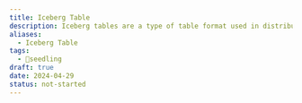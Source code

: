 ```yaml
---
title: Iceberg Table
description: Iceberg tables are a type of table format used in distributed data processing systems, designed to efficiently manage large-scale data sets with support for atomic transactions, schema evolution, and time-travel queries. They provide a structured and consistent way to organize data, making it easier to manage and query large volumes of data in distributed environments.
aliases:
  - Iceberg Table
tags:
  - 🌱seedling
draft: true
date: 2024-04-29
status: not-started
---
```

